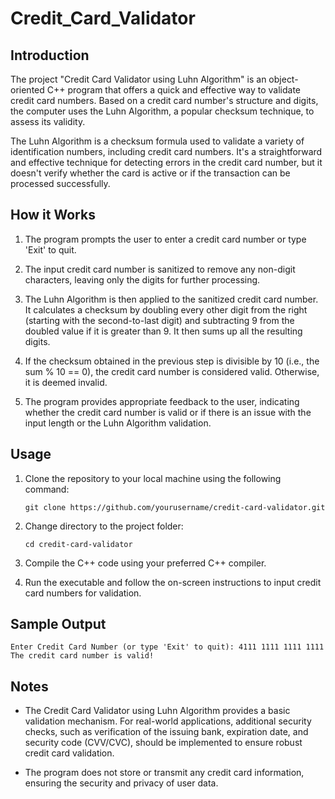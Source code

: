 # Credit_Card_Validator


## Introduction

The project "Credit Card Validator using Luhn Algorithm" is an object-oriented C++ program that offers a quick and effective way to validate credit card numbers. Based on a credit card number's structure and digits, the computer uses the Luhn Algorithm, a popular checksum technique, to assess its validity.

The Luhn Algorithm is a checksum formula used to validate a variety of identification numbers, including credit card numbers. It's a straightforward and effective technique for detecting errors in the credit card number, but it doesn't verify whether the card is active or if the transaction can be processed successfully.

## How it Works

1. The program prompts the user to enter a credit card number or type 'Exit' to quit.

2. The input credit card number is sanitized to remove any non-digit characters, leaving only the digits for further processing.

3. The Luhn Algorithm is then applied to the sanitized credit card number. It calculates a checksum by doubling every other digit from the right (starting with the second-to-last digit) and subtracting 9 from the doubled value if it is greater than 9. It then sums up all the resulting digits.

4. If the checksum obtained in the previous step is divisible by 10 (i.e., the sum % 10 == 0), the credit card number is considered valid. Otherwise, it is deemed invalid.

5. The program provides appropriate feedback to the user, indicating whether the credit card number is valid or if there is an issue with the input length or the Luhn Algorithm validation.

## Usage

1. Clone the repository to your local machine using the following command:

   ```
   git clone https://github.com/yourusername/credit-card-validator.git
   ```

2. Change directory to the project folder:

   ```
   cd credit-card-validator
   ```

3. Compile the C++ code using your preferred C++ compiler.

4. Run the executable and follow the on-screen instructions to input credit card numbers for validation.

## Sample Output

```
Enter Credit Card Number (or type 'Exit' to quit): 4111 1111 1111 1111
The credit card number is valid!
```


## Notes

- The Credit Card Validator using Luhn Algorithm provides a basic validation mechanism. For real-world applications, additional security checks, such as verification of the issuing bank, expiration date, and security code (CVV/CVC), should be implemented to ensure robust credit card validation.

- The program does not store or transmit any credit card information, ensuring the security and privacy of user data.
